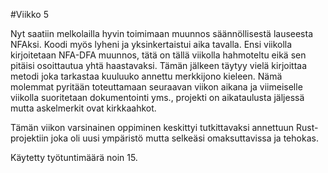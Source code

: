 #Viikko 5

Nyt saatiin melkolailla hyvin toimimaan muunnos säännöllisestä lauseesta NFAksi. Koodi myös lyheni ja yksinkertaistui aika tavalla. Ensi viikolla kirjoitetaan NFA-DFA muunnos, tätä on tällä viikolla hahmoteltu eikä sen
pitäisi osoittautua yhtä haastavaksi. Tämän jälkeen täytyy vielä kirjoittaa metodi joka tarkastaa kuuluuko annettu merkkijono kieleen. Nämä molemmat pyritään toteuttamaan seuraavan viikon aikana ja viimeiselle viikolla
suoritetaan dokumentointi yms., projekti on aikataulusta jäljessä mutta askelmerkit ovat kirkkaahkot.

Tämän viikon varsinainen oppiminen keskittyi tutkittavaksi annettuun Rust-projektiin joka oli uusi ympäristö mutta selkeäsi omaksuttavissa ja tehokas.

Käytetty työtuntimäärä noin 15.
